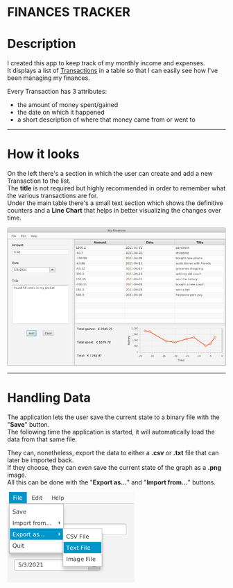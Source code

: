 # FINANCES TRACKER

# Description

I created this app to keep track of my monthly income and expenses.<br>
It displays a list of [Transactions](src/main/java/resources/Transaction.java) in a table so that I can easily see how I've been managing my finances.

Every Transaction has 3 attributes:
+ the amount of money spent/gained
+ the date on which it happened
+ a short description of where that money came from or went to

-----

# How it looks

On the left there's a section in which the user can create and add a new Transaction to the list.<br>
The **title** is not required but highly recommended in order to remember what the various transactions are for.<br>
Under the main table there's a small text section which shows the definitive counters and a **Line Chart** that helps in
better visualizing the changes over time.

![alt text](screenshots/demo.png "App screenshot")

-----

# Handling Data

The application lets the user save the current state to a binary file with the "**Save**" button.<br>
The following time the application is started, it will automatically load the data from that same file.

They can, nonetheless, export the data to either a **.csv** or **.txt** file that can later be imported back.<br>
If they choose, they can even save the current state of the graph as a **.png** image.<br>
All this can be done with the "**Export as...**" and "**Import from...**" buttons.

![alt text](screenshots/demo_export.png "Export data demo")
